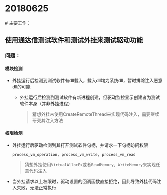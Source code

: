 # 20180625

\# 主要工作：

## 使用通达信测试软件和测试外挂来测试驱动功能

### 问题：

#### 模块检测

* 外挂运行后检测到测试软件有dll载入，载入dll均为系统dll，暂时排除注入恶意dll的可能
  * 外挂运行后检测到测试软件有新进程创建，但驱动监控显示创建者为测试软件本身（并非外挂进程）

    > 猜想外挂未使用CreateRemoteThread来实现代码注入，需要继续研究其注入方法

#### 权限检测

* 外挂运行后驱动检测到其打开测试软件句柄，并请求一下句柄访问权限

  `process_vm_operation, process_vm_write, process_vm_read`

  > 猜想外挂使用`VirtualAllocEx`或者`ReadMemory, WriteMemory`来实现任意代码注入

* 当外挂请求以上权限时，驱动设置的回调函数直接拒绝，因此导致外挂代码注入失败，无法正常执行

